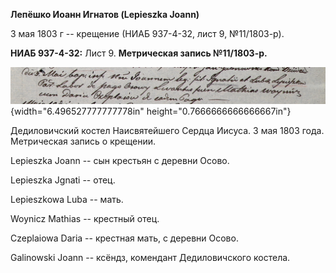 **Лепёшко Иоанн Игнатов (Lepieszka Joann)**

3 мая 1803 г -- крещение (НИАБ 937-4-32, лист 9, №11/1803-р).

**НИАБ 937-4-32:** Лист 9. **Метрическая запись №11/1803-р.**

![](./media/880a55bfb77c5e0eee14dbbab3f851a6ec3ee296.png){width="6.496527777777778in"
height="0.7666666666666667in"}

Дедиловичский костел Наисвятейшего Сердца Иисуса. 3 мая 1803 года.
Метрическая запись о крещении.

Lepieszka Joann -- сын крестьян с деревни Осово.

Lepieszka Jgnati -- отец.

Lepieszkowa Luba -- мать.

Woynicz Mathias -- крестный отец.

Czeplaiowa Daria -- крестная мать, с деревни Осово.

Galinowski Joann -- ксёндз, комендант Дедиловичского костела.
